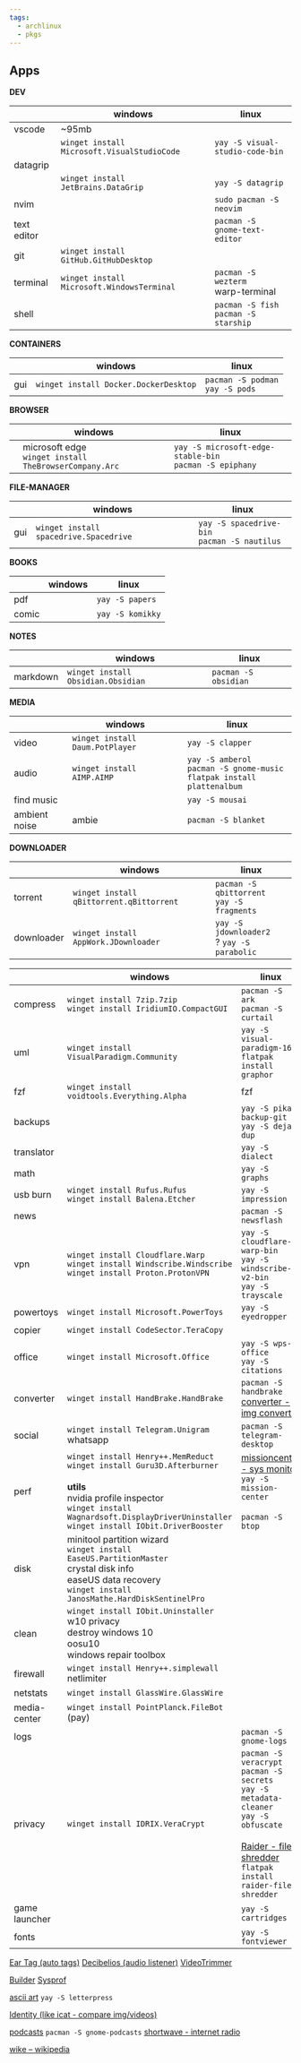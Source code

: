 ```yaml
---
tags:
  - archlinux
  - pkgs
---
```


## Apps

**DEV**

|             | windows                                     | linux                                    |
| ----------- | ------------------------------------------- | ---------------------------------------- |
| vscode      | ~95mb                                       |                                          |
|             | `winget install Microsoft.VisualStudioCode` | `yay -S visual-studio-code-bin`          |
| datagrip    |                                             |                                          |
|             | `winget install JetBrains.DataGrip`         | `yay -S datagrip`                        |
| nvim        |                                             | `sudo pacman -S neovim`                  |
| text editor |                                             | `pacman -S gnome-text-editor`            |
| git         | `winget install GitHub.GitHubDesktop`       |                                          |
| terminal    | `winget install Microsoft.WindowsTerminal`  | `pacman -S wezterm`<br>warp-terminal     |
| shell       |                                             | `pacman -S fish`<br>`pacman -S starship` |


**CONTAINERS**

|     | windows                               | linux                               |
| --- | ------------------------------------- | ----------------------------------- |
| gui | `winget install Docker.DockerDesktop` | `pacman -S podman`<br>`yay -S pods` |

**BROWSER**

|     | windows                                                  | linux                                                      |
| --- | -------------------------------------------------------- | ---------------------------------------------------------- |
|     | microsoft edge<br>`winget install TheBrowserCompany.Arc` | `yay -S microsoft-edge-stable-bin`<br>`pacman -S epiphany` |


**FILE-MANAGER**

|     | windows                                | linux                                           |
| --- | -------------------------------------- | ----------------------------------------------- |
| gui | `winget install spacedrive.Spacedrive` | `yay -S spacedrive-bin`<br>`pacman -S nautilus` |


**BOOKS**

|       | windows | linux               |
| ----- | ------- | ------------------- |
| pdf   |         | `yay -S papers`<br> |
| comic |         | `yay -S komikky`    |

**NOTES**

|          | windows                            | linux                |
| -------- | ---------------------------------- | -------------------- |
| markdown | `winget install Obsidian.Obsidian` | `pacman -S obsidian` |

**MEDIA**

|               | windows                             | linux                                                                         |
| ------------- | ----------------------------------- | ----------------------------------------------------------------------------- |
| video         | `winget install Daum.PotPlayer`<br> | `yay -S clapper`                                                              |
| audio         | `winget install AIMP.AIMP`          | `yay -S amberol`<br>`pacman -S gnome-music`<br>`flatpak install plattenalbum` |
| find music    |                                     | `yay -S mousai`                                                               |
| ambient noise | ambie                               | `pacman -S blanket`                                                           |

**DOWNLOADER**

|            | windows                                  | linux                                         |
| ---------- | ---------------------------------------- | --------------------------------------------- |
| torrent    | `winget install qBittorrent.qBittorrent` | `pacman -S qbittorrent`<br>`yay -S fragments` |
| downloader | `winget install AppWork.JDownloader`     | `yay -S jdownloader2`<br>? `yay -S parabolic` |



|               | windows                                                                                                                                                                                                                 | linux                                                                                                                                                                                                        |
| ------------- | ----------------------------------------------------------------------------------------------------------------------------------------------------------------------------------------------------------------------- | ------------------------------------------------------------------------------------------------------------------------------------------------------------------------------------------------------------ |
| compress      | `winget install 7zip.7zip`<br>`winget install IridiumIO.CompactGUI`                                                                                                                                                     | `pacman -S ark`<br>`pacman -S curtail`<br>                                                                                                                                                                   |
| uml           | `winget install VisualParadigm.Community`                                                                                                                                                                               | `yay -S visual-paradigm-163`<br>`flatpak install graphor`                                                                                                                                                    |
| fzf           | `winget install voidtools.Everything.Alpha`                                                                                                                                                                             | fzf                                                                                                                                                                                                          |
| backups       |                                                                                                                                                                                                                         | `yay -S pika-backup-git`<br>`yay -S deja-dup`                                                                                                                                                                |
| translator    |                                                                                                                                                                                                                         | `yay -S dialect`                                                                                                                                                                                             |
| math          |                                                                                                                                                                                                                         | `yay -S graphs`                                                                                                                                                                                              |
| usb burn      | `winget install Rufus.Rufus`<br>`winget install Balena.Etcher`                                                                                                                                                          | `yay -S impression`                                                                                                                                                                                          |
| news          |                                                                                                                                                                                                                         | `pacman -S newsflash`                                                                                                                                                                                        |
| vpn           | `winget install Cloudflare.Warp`<br>`winget install Windscribe.Windscribe`<br>`winget install Proton.ProtonVPN`                                                                                                         | `yay -S cloudflare-warp-bin`<br>`yay -S windscribe-v2-bin`<br>`yay -S trayscale`                                                                                                                             |
| powertoys     | `winget install Microsoft.PowerToys`                                                                                                                                                                                    | `yay -S eyedropper`<br>                                                                                                                                                                                      |
| copier        | `winget install CodeSector.TeraCopy`                                                                                                                                                                                    |                                                                                                                                                                                                              |
| office        | `winget install Microsoft.Office`                                                                                                                                                                                       | `yay -S wps-office`<br>`yay -S citations`                                                                                                                                                                    |
| converter     | `winget install HandBrake.HandBrake`                                                                                                                                                                                    | `pacman -S handbrake`<br>[converter - img converter](https://apps.gnome.org/es/Converter/)                                                                                                                   |
| social        | `winget install Telegram.Unigram`<br>whatsapp                                                                                                                                                                           | `pacman -S telegram-desktop`                                                                                                                                                                                 |
| perf          | `winget install Henry++.MemReduct`<br>`winget install Guru3D.Afterburner`<br><br>**utils**<br>nvidia profile inspector<br>`winget install Wagnardsoft.DisplayDriverUninstaller`<br>`winget install IObit.DriverBooster` | [missioncenter - sys monitor](https://flathub.org/apps/io.missioncenter.MissionCenter)  <br>`yay -S mission-center`<br><br>`pacman -S btop`                                                                  |
| disk          | minitool partition wizard<br>`winget install EaseUS.PartitionMaster`<br>crystal disk info<br>easeUS data recovery<br>`winget install JanosMathe.HardDiskSentinelPro`                                                    |                                                                                                                                                                                                              |
| clean         | `winget install IObit.Uninstaller`<br>w10 privacy<br>destroy windows 10<br>oosu10<br>windows repair toolbox                                                                                                             |                                                                                                                                                                                                              |
| firewall      | `winget install Henry++.simplewall`<br>netlimiter                                                                                                                                                                       |                                                                                                                                                                                                              |
| netstats      | `winget install GlassWire.GlassWire`                                                                                                                                                                                    |                                                                                                                                                                                                              |
| media-center  | `winget install PointPlanck.FileBot`  (pay)                                                                                                                                                                             |                                                                                                                                                                                                              |
| logs          |                                                                                                                                                                                                                         | `pacman -S gnome-logs`                                                                                                                                                                                       |
| privacy       | `winget install IDRIX.VeraCrypt`                                                                                                                                                                                        | `pacman -S veracrypt`<br>`pacman -S secrets`<br>`yay -S metadata-cleaner`<br>`yay -S obfuscate`<br><br>[Raider - file shredder](https://apps.gnome.org/es/Raider/)<br>`flatpak install raider-file-shredder` |
| game launcher |                                                                                                                                                                                                                         | `yay -S cartridges`                                                                                                                                                                                          |
| fonts         |                                                                                                                                                                                                                         | `yay -S fontviewer`                                                                                                                                                                                          |



[Ear Tag (auto tags)](https://apps.gnome.org/es/EarTag/)
[Decibelios (audio listener)](https://apps.gnome.org/es/Decibels/)
[VideoTrimmer](https://apps.gnome.org/es/VideoTrimmer/)

[Builder](https://apps.gnome.org/es/Builder/)
[Sysprof](https://apps.gnome.org/es/Sysprof/)

[ascii art](https://apps.gnome.org/es/Letterpress/)   `yay -S letterpress`

[Identity (like icat - compare img/videos)](https://apps.gnome.org/es/Identity/)

[podcasts](https://apps.gnome.org/es/Podcasts/)  `pacman -S gnome-podcasts`
[shortwave - internet radio](https://apps.gnome.org/es/Shortwave/) 

[wike – wikipedia](https://apps.gnome.org/es/Wike/)


